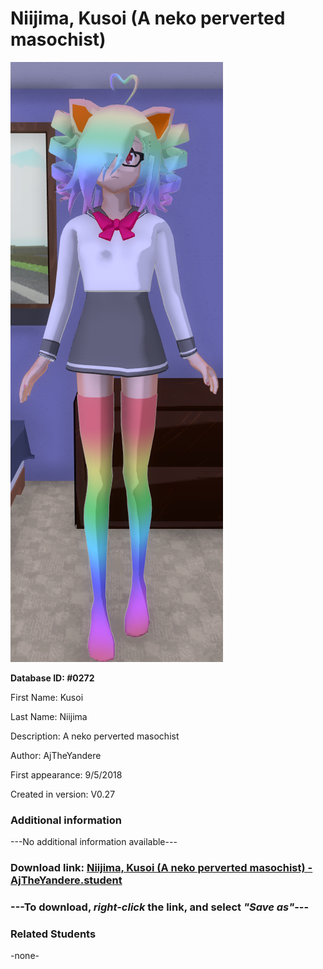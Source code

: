 # Niijima, Kusoi (A neko perverted masochist)

<img src="../../Files/Images/Niijima, Kusoi (A neko perverted masochist).png" title="Niijima, Kusoi (A neko perverted masochist) - AjTheYandere">

**Database ID: #0272**

First Name: Kusoi

Last Name: Niijima

Description: A neko perverted masochist

Author: AjTheYandere

First appearance: 9/5/2018

Created in version: V0.27

### Additional information

---No additional information available---

### Download link: <a href="https://raw.githubusercontent.com/Arbiter1223/Daigaku-Gurashi-Custom-Students/master/Files/Student%20Files/Niijima%2C%20Kusoi%20(A%20neko%20perverted%20masochist)%20-%20AjTheYandere.student">Niijima, Kusoi (A neko perverted masochist) - AjTheYandere.student</a>

### ---**To download, _right-click_ the link, and select _"Save as"_**---

### Related Students

-none-

